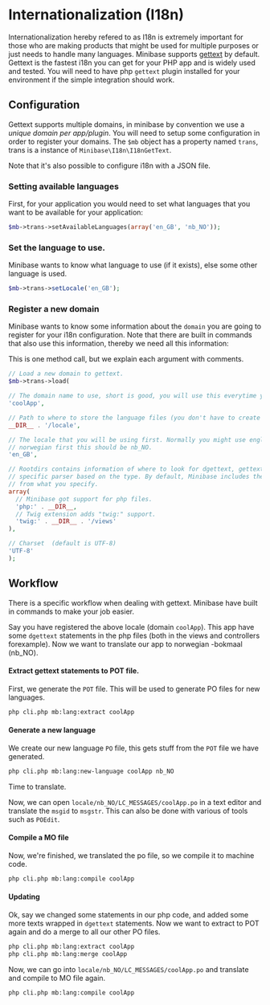 # Internationalization (I18n)

Internationalization hereby refered to as I18n is extremely important for those who are making products that might be used for multiple purposes or just needs to handle many languages. Minibase supports [gettext](http://php.net/gettext) by default. Gettext is the fastest i18n you can get for your PHP app and is widely used and tested. You will need to have php `gettext` plugin installed for your environment if the simple integration should work.


## Configuration

Gettext supports multiple domains, in minibase by convention we use a *unique domain per app/plugin*. You will need to setup some configuration in order to register your domains. The `$mb` object has a property named `trans`, trans is a instance of `Minibase\I18n\I18nGetText`. 

Note that it's also possible to configure i18n with a JSON file.


### Setting available languages

First, for your application you would need to set what languages that you want to be available for your application:

```php
$mb->trans->setAvailableLanguages(array('en_GB', 'nb_NO'));
```

### Set the language to use.

Minibase wants to know what language to use (if it exists), else some other language is used.

```php
$mb->trans->setLocale('en_GB');
```

### Register a new domain

Minibase wants to know some information about the `domain` you are going to register for your i18n configuration. Note that there are built in commands that also use this information, thereby we need all this information:


This is one method call, but we explain each argument with comments.

```php
// Load a new domain to gettext.
$mb->trans->load(

// The domain name to use, short is good, you will use this everytime you need to get a lang var.
'coolApp',

// Path to where to store the language files (you don't have to create the language files yourself.)
__DIR__ . '/locale', 

// The locale that you will be using first. Normally you might use english, but if you create your app in forexample
// norwegian first this should be nb_NO.
'en_GB',

// Rootdirs contains information of where to look for dgettext, gettext etc functions. It uses a type:path to use a
// specific parser based on the type. By default, Minibase includes the "php" parser. The parser will find files recursivly
// from what you specify.
array(
  // Minibase got support for php files.
  'php:' . __DIR__, 
  // Twig extension adds "twig:" support.
  'twig:' . __DIR__ . '/views'
),

// Charset  (default is UTF-8)
'UTF-8'
);
```


## Workflow

There is a specific workflow when dealing with gettext. Minibase have built in commands to make your job easier.

Say you have registered the above locale (domain `coolApp`). This app have some `dgettext` statements in the php files (both in the views and controllers forexample). Now we want to translate our app to norwegian -bokmaal (nb_NO). 


#### Extract gettext statements to POT file.

First, we generate the `POT` file. This will be used to generate PO files for new languages.

```bash
php cli.php mb:lang:extract coolApp
```


#### Generate a new language

We create our new language `PO` file, this gets stuff from the `POT` file we have generated.

```bash
php cli.php mb:lang:new-language coolApp nb_NO
```

Time to translate.

Now, we can open `locale/nb_NO/LC_MESSAGES/coolApp.po` in a text editor and translate the  `msgid` to `msgstr`. This can also be done with various of tools such as `POEdit`.


#### Compile a MO file

Now, we're finished, we translated the po file, so we compile it to machine code.

```bash
php cli.php mb:lang:compile coolApp
```


#### Updating

Ok, say we changed some statements in our php code, and added some more texts wrapped in `dgettext` statements. Now we want to  extract to POT again and do a merge to all our other PO files.


```bash
php cli.php mb:lang:extract coolApp
php cli.php mb:lang:merge coolApp
```

Now, we can go into `locale/nb_NO/LC_MESSAGES/coolApp.po` and translate and compile to MO file again.

```bash
php cli.php mb:lang:compile coolApp
```












